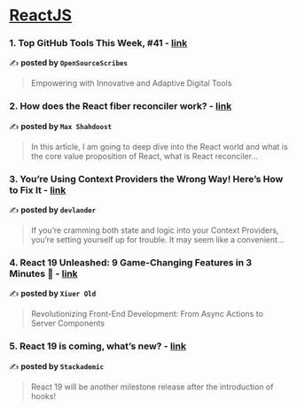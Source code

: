 
<h1><a href=https://medium.com/tag/reactjs/recommended target="_blank" rel="noopener noreferrer">ReactJS</a></h1>
<h3>1. Top GitHub Tools This Week, #41 - <a href="https://medium.com/sourcescribes/top-github-tools-this-week-41-f419ec2c694c" target="_blank" rel="noopener noreferrer">link</a></h3>

✍️ **posted by `OpenSourceScribes`**

<blockquote>Empowering with Innovative and Adaptive Digital Tools</blockquote>

<h3>2. How does the React fiber reconciler work? - <a href="https://medium.com/@maxtsh/how-does-the-react-fiber-reconciler-work-77c3650127da" target="_blank" rel="noopener noreferrer">link</a></h3>

✍️ **posted by `Max Shahdoost`**

<blockquote>In this article, I am going to deep dive into the React world and what is the core value proposition of React, what is React reconciler…</blockquote>

<h3>3. You’re Using Context Providers the Wrong Way! Here’s How to Fix It - <a href="https://medium.com/devlander/youre-using-context-providers-the-wrong-way-here-s-how-to-fix-it-c91247b6e828" target="_blank" rel="noopener noreferrer">link</a></h3>

✍️ **posted by `devlander`**

<blockquote>If you’re cramming both state and logic into your Context Providers, you’re setting yourself up for trouble. It may seem like a convenient…</blockquote>

<h3>4. React 19 Unleashed: 9 Game-Changing Features in 3 Minutes 🚀 - <a href="https://medium.com/@xiuerold/react-19-unleashed-9-game-changing-features-in-3-minutes-c8b20d0d7f47" target="_blank" rel="noopener noreferrer">link</a></h3>

✍️ **posted by `Xiuer Old`**

<blockquote>Revolutionizing Front-End Development: From Async Actions to Server Components</blockquote>

<h3>5. React 19 is coming, what’s new? - <a href="https://medium.com/stackademic/react-19-is-coming-whats-new-79e2d4b948e4" target="_blank" rel="noopener noreferrer">link</a></h3>

✍️ **posted by `Stackademic`**

<blockquote>React 19 will be another milestone release after the introduction of hooks!</blockquote>

